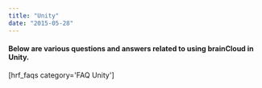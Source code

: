 ```yaml
---
title: "Unity"
date: "2015-05-28"
---
```


#### Below are various questions and answers related to using brainCloud in Unity.

\[hrf\_faqs category='FAQ Unity'\]
